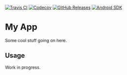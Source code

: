 [![Travis CI](https://img.shields.io/travis/com/example/app)](https://travis-ci.com/github/example/app/)
[![Codecov](https://img.shields.io/codecov/c/github/example/app)](https://codecov.io/gh/example/app/)
[![GitHub Releases](https://img.shields.io/github/release/example/app)](https://github.com/example/app/releases/)
[![Android SDK](https://img.shields.io/badge/sdk-14%2B-informational)](https://developer.android.com/studio/releases/platforms/#4.0)

# My App

Some cool stuff going on here.

## Usage

Work in progress.
